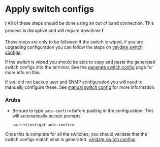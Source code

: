 # Apply switch configs

:exclamation: All of these steps should be done using an out of band connection. This process is disruptive and will require downtime :exclamation:  

These steps are only to be followed if the switch is wiped, if you are upgrading configuration you can follow the steps on [validate switch configs](validate_switch_configs.md).

If the switch is wiped you should be able to copy and paste the generated switch configs into the terminal.  See the [generate switch config](generate_switch_configs.md) page for more info on this.

If you did not backup user and SNMP configuration you will need to manually configure these.  See [manual switch config](manual_switch_config.md) for more information.

### Aruba
- Be sure to type `auto-confirm` before pasting in the configuration.
This will automatically accept prompts.

    `switch(config)# auto-confirm`



Once this is complete for all the switches, you should validate that the switch configs match what is generated.  [validate switch configs](validate_switch_configs.md)

